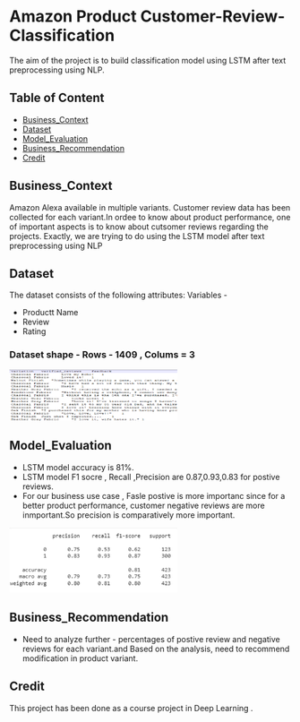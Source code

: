 # Amazon Product Customer-Review-Classification

The aim of the project is to build classification model  using LSTM after text preprocessing using NLP.

## Table of Content
  * [Business_Context](#Business_Context)
  * [Dataset](#Dataset)
  * [Model_Evaluation](#Model_Evaluation)
  * [Business_Recommendation](#Business_Recommendation)
  * [Credit](#Credit)
  
## Business_Context
Amazon Alexa available in multiple variants. Customer review data has been collected for each variant.In ordee to know about product performance, one of  important aspects is to know about cutsomer reviews regarding the projects. Exactly, we are trying to do using the LSTM model after text preprocessing using NLP



 
 ## Dataset
 The dataset consists of the following attributes:
 Variables - 
 * Productt Name
 * Review
 * Rating
### Dataset shape - Rows - 1409 , Colums = 3


 <img src="/Data.png" width="300">   

 
        


## Model_Evaluation
* LSTM model accuracy is 81%.
* LSTM model F1 socre , Recall ,Precision are 0.87,0.93,0.83 for postive reviews.  
* For our business use case , Fasle postive is more importanc since for a better product performance, customer  negative reviews are more inmportant.So precision is comparatively more important.



 <img src="/model%20evaluation.png" width="300">   




## Business_Recommendation
* Need to analyze further - percentages of postive review and negative reviews for each variant.and Based on the analysis, need to recommend modification in product variant.

## Credit
 This project has been done as a course project in Deep Learning .

